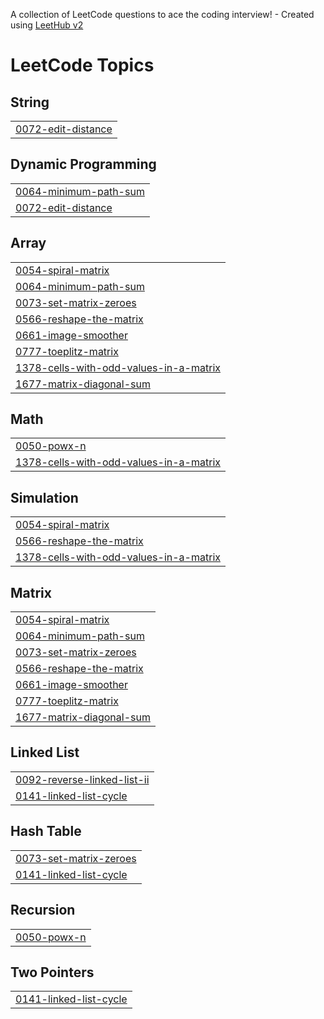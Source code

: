 A collection of LeetCode questions to ace the coding interview! - Created using [LeetHub v2](https://github.com/arunbhardwaj/LeetHub-2.0)
<!---LeetCode Topics Start-->
# LeetCode Topics
## String
|  |
| ------- |
| [0072-edit-distance](https://github.com/pavan-galla/Leetcode/tree/master/0072-edit-distance) |
## Dynamic Programming
|  |
| ------- |
| [0064-minimum-path-sum](https://github.com/pavan-galla/Leetcode/tree/master/0064-minimum-path-sum) |
| [0072-edit-distance](https://github.com/pavan-galla/Leetcode/tree/master/0072-edit-distance) |
## Array
|  |
| ------- |
| [0054-spiral-matrix](https://github.com/pavan-galla/Leetcode/tree/master/0054-spiral-matrix) |
| [0064-minimum-path-sum](https://github.com/pavan-galla/Leetcode/tree/master/0064-minimum-path-sum) |
| [0073-set-matrix-zeroes](https://github.com/pavan-galla/Leetcode/tree/master/0073-set-matrix-zeroes) |
| [0566-reshape-the-matrix](https://github.com/pavan-galla/Leetcode/tree/master/0566-reshape-the-matrix) |
| [0661-image-smoother](https://github.com/pavan-galla/Leetcode/tree/master/0661-image-smoother) |
| [0777-toeplitz-matrix](https://github.com/pavan-galla/Leetcode/tree/master/0777-toeplitz-matrix) |
| [1378-cells-with-odd-values-in-a-matrix](https://github.com/pavan-galla/Leetcode/tree/master/1378-cells-with-odd-values-in-a-matrix) |
| [1677-matrix-diagonal-sum](https://github.com/pavan-galla/Leetcode/tree/master/1677-matrix-diagonal-sum) |
## Math
|  |
| ------- |
| [0050-powx-n](https://github.com/pavan-galla/Leetcode/tree/master/0050-powx-n) |
| [1378-cells-with-odd-values-in-a-matrix](https://github.com/pavan-galla/Leetcode/tree/master/1378-cells-with-odd-values-in-a-matrix) |
## Simulation
|  |
| ------- |
| [0054-spiral-matrix](https://github.com/pavan-galla/Leetcode/tree/master/0054-spiral-matrix) |
| [0566-reshape-the-matrix](https://github.com/pavan-galla/Leetcode/tree/master/0566-reshape-the-matrix) |
| [1378-cells-with-odd-values-in-a-matrix](https://github.com/pavan-galla/Leetcode/tree/master/1378-cells-with-odd-values-in-a-matrix) |
## Matrix
|  |
| ------- |
| [0054-spiral-matrix](https://github.com/pavan-galla/Leetcode/tree/master/0054-spiral-matrix) |
| [0064-minimum-path-sum](https://github.com/pavan-galla/Leetcode/tree/master/0064-minimum-path-sum) |
| [0073-set-matrix-zeroes](https://github.com/pavan-galla/Leetcode/tree/master/0073-set-matrix-zeroes) |
| [0566-reshape-the-matrix](https://github.com/pavan-galla/Leetcode/tree/master/0566-reshape-the-matrix) |
| [0661-image-smoother](https://github.com/pavan-galla/Leetcode/tree/master/0661-image-smoother) |
| [0777-toeplitz-matrix](https://github.com/pavan-galla/Leetcode/tree/master/0777-toeplitz-matrix) |
| [1677-matrix-diagonal-sum](https://github.com/pavan-galla/Leetcode/tree/master/1677-matrix-diagonal-sum) |
## Linked List
|  |
| ------- |
| [0092-reverse-linked-list-ii](https://github.com/pavan-galla/Leetcode/tree/master/0092-reverse-linked-list-ii) |
| [0141-linked-list-cycle](https://github.com/pavan-galla/Leetcode/tree/master/0141-linked-list-cycle) |
## Hash Table
|  |
| ------- |
| [0073-set-matrix-zeroes](https://github.com/pavan-galla/Leetcode/tree/master/0073-set-matrix-zeroes) |
| [0141-linked-list-cycle](https://github.com/pavan-galla/Leetcode/tree/master/0141-linked-list-cycle) |
## Recursion
|  |
| ------- |
| [0050-powx-n](https://github.com/pavan-galla/Leetcode/tree/master/0050-powx-n) |
## Two Pointers
|  |
| ------- |
| [0141-linked-list-cycle](https://github.com/pavan-galla/Leetcode/tree/master/0141-linked-list-cycle) |
<!---LeetCode Topics End-->